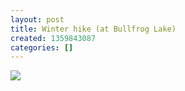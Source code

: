 ```yaml
---
layout: post
title: Winter hike (at Bullfrog Lake)
created: 1359843087
categories: []
---
```

<img src="http://25.media.tumblr.com/6c5becfc1dc3b2c08370b169a812c36c/tumblr_mhm5n3RwHu1rsr8w3o1_500.jpg"/><br/><br/>
